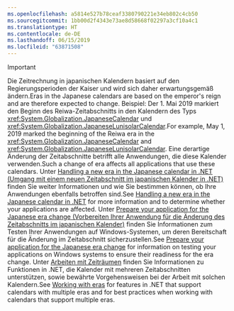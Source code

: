 ```yaml
---
ms.openlocfilehash: a5814e527b78ceaf3380790221e34eb802c4cb50
ms.sourcegitcommit: 1bb00d2f4343e73ae8d58668f02297a3cf10a4c1
ms.translationtype: HT
ms.contentlocale: de-DE
ms.lasthandoff: 06/15/2019
ms.locfileid: "63871508"
---
```


> [!IMPORTANT]
>  <span data-ttu-id="6b1fd-101">Die Zeitrechnung in japanischen Kalendern basiert auf den Regierungsperioden der Kaiser und wird sich daher erwartungsgemäß ändern.</span><span class="sxs-lookup"><span data-stu-id="6b1fd-101">Eras in the Japanese calendars are based on the emperor's reign and are therefore expected to change.</span></span> <span data-ttu-id="6b1fd-102">Beispiel: Der 1. Mai 2019 markiert den Beginn des Reiwa-Zeitabschnitts in den Kalendern des Typs <xref:System.Globalization.JapaneseCalendar> und <xref:System.Globalization.JapaneseLunisolarCalendar>.</span><span class="sxs-lookup"><span data-stu-id="6b1fd-102">For example, May 1, 2019 marked the beginning of the Reiwa era in the <xref:System.Globalization.JapaneseCalendar> and <xref:System.Globalization.JapaneseLunisolarCalendar>.</span></span> <span data-ttu-id="6b1fd-103">Eine derartige Änderung der Zeitabschnitte betrifft alle Anwendungen, die diese Kalender verwenden.</span><span class="sxs-lookup"><span data-stu-id="6b1fd-103">Such a change of era affects all applications that use these calendars.</span></span> <span data-ttu-id="6b1fd-104">Unter [Handling a new era in the Japanese calendar in .NET (Umgang mit einem neuen Zeitabschnitt im japanischen Kalender in .NET)](https://devblogs.microsoft.com/dotnet/handling-a-new-era-in-the-japanese-calendar-in-net/) finden Sie weiter Informationen und wie Sie bestimmen können, ob Ihre Anwendungen ebenfalls betroffen sind.</span><span class="sxs-lookup"><span data-stu-id="6b1fd-104">See [Handling a new era in the Japanese calendar in .NET](https://devblogs.microsoft.com/dotnet/handling-a-new-era-in-the-japanese-calendar-in-net/) for more information and to determine whether your applications are affected.</span></span> <span data-ttu-id="6b1fd-105">Unter [Prepare your application for the Japanese era change (Vorbereiten Ihrer Anwendung für die Änderung des Zeitabschnitts im japanischen Kalender)](/windows/uwp/design/globalizing/japanese-era-change) finden Sie Informationen zum Testen Ihrer Anwendungen auf Windows-Systemen, um deren Bereitschaft für die Änderung im Zeitabschnitt sicherzustellen.</span><span class="sxs-lookup"><span data-stu-id="6b1fd-105">See [Prepare your application for the Japanese era change](/windows/uwp/design/globalizing/japanese-era-change) for information on testing your applications on Windows systems to ensure their readiness for the era change.</span></span> <span data-ttu-id="6b1fd-106">Unter [Arbeiten mit Zeiträumen](~/docs/standard/datetime/working-with-calendars.md#working-with-eras) finden Sie Informationen zu Funktionen in .NET, die Kalender mit mehreren Zeitabschnitten unterstützen, sowie bewährte Vorgehensweisen bei der Arbeit mit solchen Kalendern.</span><span class="sxs-lookup"><span data-stu-id="6b1fd-106">See [Working with eras](~/docs/standard/datetime/working-with-calendars.md#working-with-eras) for features in .NET that support calendars with multiple eras and for best practices when working with calendars that support multiple eras.</span></span>
